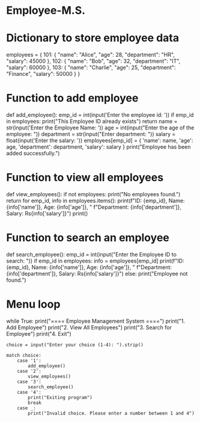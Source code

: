 # Employee-M.S.
# Dictionary to store employee data
employees = {
    101: {
        "name": "Alice",
        "age": 28,
        "department": "HR",
        "salary": 45000
    },
    102: {
        "name": "Bob",
        "age": 32,
        "department": "IT",
        "salary": 60000
    },
    103: {
        "name": "Charlie",
        "age": 25,
        "department": "Finance",
        "salary": 50000
    }
}

# Function to add employee
def add_employee():
    emp_id = int(input('Enter the employee id: '))
    if emp_id in employees:
        print("This Employee ID already exists")
        return
    name = str(input('Enter the Employee Name: '))
    age = int(input("Enter the age of the employee: "))
    department = str(input("Enter department: "))
    salary = float(input('Enter the salary: '))
    employees[emp_id] = {
        'name': name,
        'age': age,
        'department': department,
        'salary': salary
    }
    print("Employee has been added successfully.")

# Function to view all employees
def view_employees():
    if not employees:
        print("No employees found.")
        return
    for emp_id, info in employees.items():
        print(f"ID: {emp_id}, Name: {info['name']}, Age: {info['age']}, "
              f"Department: {info['department']}, Salary: Rs{info['salary']}")
    print()

# Function to search an employee
def search_employee():
    emp_id = int(input("Enter the Employee ID to search: "))
    if emp_id in employees:
        info = employees[emp_id]
        print(f"ID: {emp_id}, Name: {info['name']}, Age: {info['age']}, "
              f"Department: {info['department']}, Salary: Rs{info['salary']}")
    else:
        print("Employee not found.")

# Menu loop
while True:
    print("==== Employee Management System ====")
    print("1. Add Employee")
    print("2. View All Employees")
    print("3. Search for Employee")
    print("4. Exit")

    choice = input("Enter your choice (1-4): ").strip()

    match choice:
        case '1':
            add_employee()
        case '2':
            view_employees()
        case '3':
            search_employee()
        case '4':
            print("Exiting program")
            break
        case _:
            print("Invalid choice. Please enter a number between 1 and 4")
